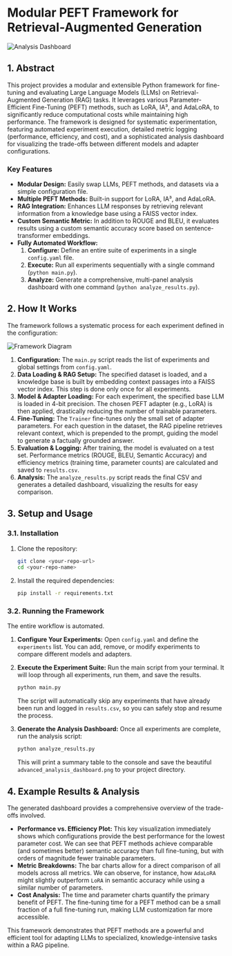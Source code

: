 # Modular PEFT Framework for Retrieval-Augmented Generation

![Analysis Dashboard](advanced_analysis_dashboard.png)

## 1. Abstract

This project provides a modular and extensible Python framework for fine-tuning and evaluating Large Language Models (LLMs) on Retrieval-Augmented Generation (RAG) tasks. It leverages various Parameter-Efficient Fine-Tuning (PEFT) methods, such as LoRA, IA³, and AdaLoRA, to significantly reduce computational costs while maintaining high performance. The framework is designed for systematic experimentation, featuring automated experiment execution, detailed metric logging (performance, efficiency, and cost), and a sophisticated analysis dashboard for visualizing the trade-offs between different models and adapter configurations.

### Key Features
- **Modular Design:** Easily swap LLMs, PEFT methods, and datasets via a simple configuration file.
- **Multiple PEFT Methods:** Built-in support for LoRA, IA³, and AdaLoRA.
- **RAG Integration:** Enhances LLM responses by retrieving relevant information from a knowledge base using a FAISS vector index.
- **Custom Semantic Metric:** In addition to ROUGE and BLEU, it evaluates results using a custom semantic accuracy score based on sentence-transformer embeddings.
- **Fully Automated Workflow:**
    1.  **Configure:** Define an entire suite of experiments in a single `config.yaml` file.
    2.  **Execute:** Run all experiments sequentially with a single command (`python main.py`).
    3.  **Analyze:** Generate a comprehensive, multi-panel analysis dashboard with one command (`python analyze_results.py`).

## 2. How It Works

The framework follows a systematic process for each experiment defined in the configuration:

![Framework Diagram](https://i.imgur.com/sD3t2c7.png)

1.  **Configuration:** The `main.py` script reads the list of experiments and global settings from `config.yaml`.
2.  **Data Loading & RAG Setup:** The specified dataset is loaded, and a knowledge base is built by embedding context passages into a FAISS vector index. This step is done only once for all experiments.
3.  **Model & Adapter Loading:** For each experiment, the specified base LLM is loaded in 4-bit precision. The chosen PEFT adapter (e.g., LoRA) is then applied, drastically reducing the number of trainable parameters.
4.  **Fine-Tuning:** The `Trainer` fine-tunes only the small set of adapter parameters. For each question in the dataset, the RAG pipeline retrieves relevant context, which is prepended to the prompt, guiding the model to generate a factually grounded answer.
5.  **Evaluation & Logging:** After training, the model is evaluated on a test set. Performance metrics (ROUGE, BLEU, Semantic Accuracy) and efficiency metrics (training time, parameter counts) are calculated and saved to `results.csv`.
6.  **Analysis:** The `analyze_results.py` script reads the final CSV and generates a detailed dashboard, visualizing the results for easy comparison.

## 3. Setup and Usage

### 3.1. Installation

1.  Clone the repository:
    ```bash
    git clone <your-repo-url>
    cd <your-repo-name>
    ```
2.  Install the required dependencies:
    ```bash
    pip install -r requirements.txt
    ```

### 3.2. Running the Framework

The entire workflow is automated.

1.  **Configure Your Experiments:**
    Open `config.yaml` and define the `experiments` list. You can add, remove, or modify experiments to compare different models and adapters.

2.  **Execute the Experiment Suite:**
    Run the main script from your terminal. It will loop through all experiments, run them, and save the results.
    ```bash
    python main.py
    ```
    The script will automatically skip any experiments that have already been run and logged in `results.csv`, so you can safely stop and resume the process.

3.  **Generate the Analysis Dashboard:**
    Once all experiments are complete, run the analysis script:
    ```bash
    python analyze_results.py
    ```
    This will print a summary table to the console and save the beautiful `advanced_analysis_dashboard.png` to your project directory.

## 4. Example Results & Analysis

The generated dashboard provides a comprehensive overview of the trade-offs involved.

* **Performance vs. Efficiency Plot:** This key visualization immediately shows which configurations provide the best performance for the lowest parameter cost. We can see that PEFT methods achieve comparable (and sometimes better) semantic accuracy than full fine-tuning, but with orders of magnitude fewer trainable parameters.
* **Metric Breakdowns:** The bar charts allow for a direct comparison of all models across all metrics. We can observe, for instance, how `AdaLoRA` might slightly outperform `LoRA` in semantic accuracy while using a similar number of parameters.
* **Cost Analysis:** The time and parameter charts quantify the primary benefit of PEFT. The fine-tuning time for a PEFT method can be a small fraction of a full fine-tuning run, making LLM customization far more accessible.

This framework demonstrates that PEFT methods are a powerful and efficient tool for adapting LLMs to specialized, knowledge-intensive tasks within a RAG pipeline.
